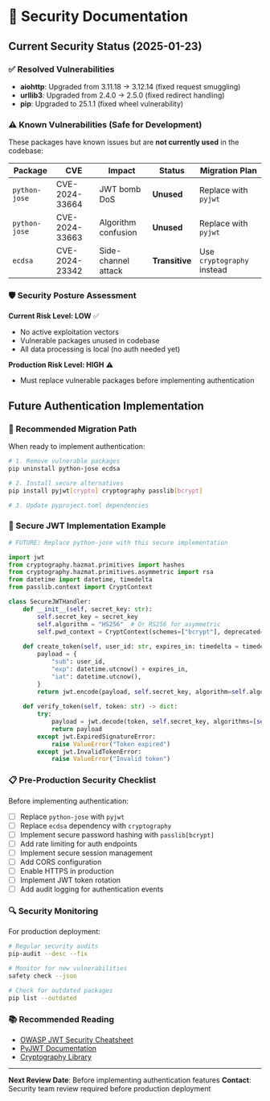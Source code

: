 # 🔐 Security Documentation

## Current Security Status (2025-01-23)

### ✅ Resolved Vulnerabilities
- **aiohttp**: Upgraded from 3.11.18 → 3.12.14 (fixed request smuggling)
- **urllib3**: Upgraded from 2.4.0 → 2.5.0 (fixed redirect handling)
- **pip**: Upgraded to 25.1.1 (fixed wheel vulnerability)

### ⚠️ Known Vulnerabilities (Safe for Development)
These packages have known issues but are **not currently used** in the codebase:

| Package | CVE | Impact | Status | Migration Plan |
|---------|-----|--------|--------|----------------|
| `python-jose` | CVE-2024-33664 | JWT bomb DoS | **Unused** | Replace with `pyjwt` |
| `python-jose` | CVE-2024-33663 | Algorithm confusion | **Unused** | Replace with `pyjwt` |
| `ecdsa` | CVE-2024-23342 | Side-channel attack | **Transitive** | Use `cryptography` instead |

### 🛡️ Security Posture Assessment

**Current Risk Level: LOW** ✅
- No active exploitation vectors
- Vulnerable packages unused in codebase
- All data processing is local (no auth needed yet)

**Production Risk Level: HIGH** ⚠️ 
- Must replace vulnerable packages before implementing authentication

## Future Authentication Implementation

### 🎯 Recommended Migration Path

When ready to implement authentication:

```bash
# 1. Remove vulnerable packages
pip uninstall python-jose ecdsa

# 2. Install secure alternatives
pip install pyjwt[crypto] cryptography passlib[bcrypt]

# 3. Update pyproject.toml dependencies
```

### 🔄 Secure JWT Implementation Example

```python
# FUTURE: Replace python-jose with this secure implementation

import jwt
from cryptography.hazmat.primitives import hashes
from cryptography.hazmat.primitives.asymmetric import rsa
from datetime import datetime, timedelta
from passlib.context import CryptContext

class SecureJWTHandler:
    def __init__(self, secret_key: str):
        self.secret_key = secret_key
        self.algorithm = "HS256"  # Or RS256 for asymmetric
        self.pwd_context = CryptContext(schemes=["bcrypt"], deprecated="auto")
    
    def create_token(self, user_id: str, expires_in: timedelta = timedelta(hours=24)) -> str:
        payload = {
            "sub": user_id,
            "exp": datetime.utcnow() + expires_in,
            "iat": datetime.utcnow(),
        }
        return jwt.encode(payload, self.secret_key, algorithm=self.algorithm)
    
    def verify_token(self, token: str) -> dict:
        try:
            payload = jwt.decode(token, self.secret_key, algorithms=[self.algorithm])
            return payload
        except jwt.ExpiredSignatureError:
            raise ValueError("Token expired")
        except jwt.InvalidTokenError:
            raise ValueError("Invalid token")
```

### 📋 Pre-Production Security Checklist

Before implementing authentication:

- [ ] Replace `python-jose` with `pyjwt`
- [ ] Replace `ecdsa` dependency with `cryptography`
- [ ] Implement secure password hashing with `passlib[bcrypt]`
- [ ] Add rate limiting for auth endpoints
- [ ] Implement secure session management
- [ ] Add CORS configuration
- [ ] Enable HTTPS in production
- [ ] Implement JWT token rotation
- [ ] Add audit logging for authentication events

### 🔍 Security Monitoring

For production deployment:

```bash
# Regular security audits
pip-audit --desc --fix

# Monitor for new vulnerabilities
safety check --json

# Check for outdated packages
pip list --outdated
```

### 📚 Recommended Reading

- [OWASP JWT Security Cheatsheet](https://cheatsheetseries.owasp.org/cheatsheets/JSON_Web_Token_for_Java_Cheat_Sheet.html)
- [PyJWT Documentation](https://pyjwt.readthedocs.io/)
- [Cryptography Library](https://cryptography.io/)

---

**Next Review Date**: Before implementing authentication features
**Contact**: Security team review required before production deployment 